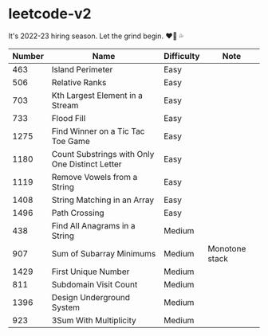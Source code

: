 # leetcode-v2

It's 2022-23 hiring season. Let the grind begin. :heart_on_fire: :sweat_drops:

| Number | Name                                           | Difficulty | Note           |
| ------ | ---------------------------------------------- | ---------- | -------------- |
| 463    | Island Perimeter                               | Easy       |                |
| 506    | Relative Ranks                                 | Easy       |                |
| 703    | Kth Largest Element in a Stream                | Easy       |                |
| 733    | Flood Fill                                     | Easy       |                |
| 1275   | Find Winner on a Tic Tac Toe Game              | Easy       |                |
| 1180   | Count Substrings with Only One Distinct Letter | Easy       |                |
| 1119   | Remove Vowels from a String                    | Easy       |                |
| 1408   | String Matching in an Array                    | Easy       |                |
| 1496   | Path Crossing                                  | Easy       |                |
| 438    | Find All Anagrams in a String                  | Medium     |                |
| 907    | Sum of Subarray Minimums                       | Medium     | Monotone stack |
| 1429   | First Unique Number                            | Medium     |                |
| 811    | Subdomain Visit Count                          | Medium     |                |
| 1396   | Design Underground System                      | Medium     |                |
| 923    | 3Sum With Multiplicity                         | Medium     |                |

